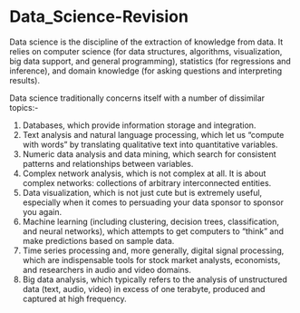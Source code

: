 # Data_Science-Revision

Data science is the discipline of the extraction of knowledge from data. It relies on computer science (for data structures, algorithms, visualization, big data support, and general programming), statistics (for regressions and inference), and domain knowledge (for asking questions and interpreting results).

Data science traditionally concerns itself with a number of dissimilar topics:-

1. Databases, which provide information storage and integration.
2. Text analysis and natural language processing, which let us “compute with words” by translating qualitative text into quantitative variables.
3. Numeric data analysis and data mining, which search for consistent patterns and relationships between variables.
4. Complex network analysis, which is not complex at all. It is about complex networks: collections of arbitrary interconnected entities.
5. Data visualization, which is not just cute but is extremely useful, especially when it comes to persuading your data sponsor to sponsor you again.
6. Machine learning (including clustering, decision trees, classification, and neural networks), which attempts to get computers to “think” and make predictions based on sample data.
7. Time series processing and, more generally, digital signal processing, which are indispensable tools for stock market analysts, economists, and researchers in audio and video domains.
8. Big data analysis, which typically refers to the analysis of unstructured data (text, audio, video) in excess of one terabyte, produced and captured at high frequency.
